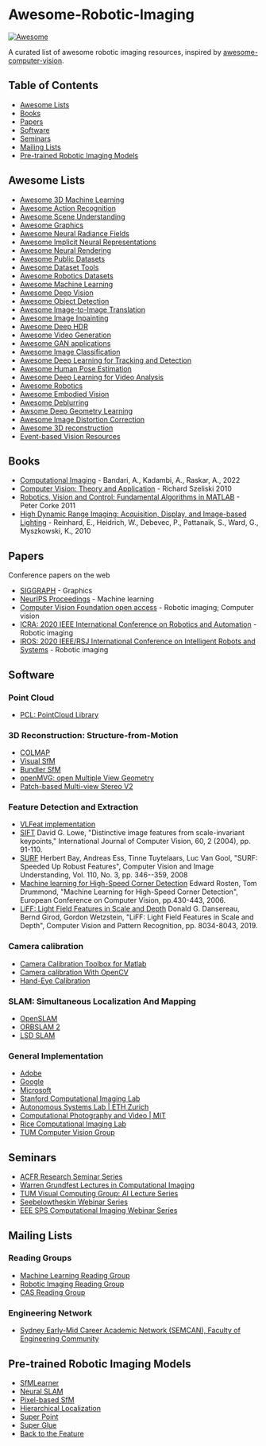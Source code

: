 # Awesome-Robotic-Imaging
[![Awesome](https://awesome.re/badge.svg)](https://awesome.re)


A curated list of awesome robotic imaging resources, inspired by [awesome-computer-vision](https://github.com/jbhuang0604/awesome-computer-vision). 

## Table of Contents
* [Awesome Lists](https://github.com/avie00/Awesome-Robotic-Imaging/#Awesome_Lists)
* [Books](https://github.com/avie00/Awesome-Robotic-Imaging/#Books)
* [Papers](https://github.com/avie00/Awesome-Robotic-Imaging/#Papers)
* [Software](https://github.com/avie00/Awesome-Robotic-Imaging/#Software)
* [Seminars](https://github.com/avie00/Awesome-Robotic-Imaging/#Seminars)
* [Mailing Lists](https://github.com/avie00/Awesome-Robotic-Imaging/#Mailing_Lists)
* [Pre-trained Robotic Imaging Models](https://github.com/avie00/Awesome-Robotic-Imaging/#Pre-trained_Robotic_Imaging_Models)

## Awesome Lists
* [Awesome 3D Machine Learning](https://github.com/timzhang642/3D-Machine-Learning)
* [Awesome Action Recognition](https://github.com/jinwchoi/awesome-action-recognition)
* [Awesome Scene Understanding](https://github.com/bertjiazheng/awesome-scene-understanding)
* [Awesome Graphics](https://github.com/ericjang/awesome-graphics)
* [Awesome Neural Radiance Fields](https://github.com/yenchenlin/awesome-NeRF)
* [Awesome Implicit Neural Representations](https://github.com/vsitzmann/awesome-implicit-representations)
* [Awesome Neural Rendering](https://github.com/weihaox/awesome-neural-rendering)
* [Awesome Public Datasets](https://github.com/awesomedata/awesome-public-datasets)
* [Awesome Dataset Tools](https://github.com/jsbroks/awesome-dataset-tools)
* [Awesome Robotics Datasets](https://github.com/sunglok/awesome-robotics-datasets)
* [Awesome Machine Learning](https://github.com/josephmisiti/awesome-machine-learning)
* [Awesome Deep Vision](https://github.com/kjw0612/awesome-deep-vision)
* [Awesome Object Detection](https://github.com/amusi/awesome-object-detection)
* [Awesome Image-to-Image Translation](https://github.com/weihaox/awesome-image-translation)
* [Awesome Image Inpainting](https://github.com/1900zyh/Awesome-Image-Inpainting)
* [Awesome Deep HDR](https://github.com/vinthony/awesome-deep-hdr)
* [Awesome Video Generation](https://github.com/matthewvowels1/Awesome-Video-Generation)
* [Awesome GAN applications](https://github.com/nashory/gans-awesome-applications)
* [Awesome Image Classification](https://github.com/weiaicunzai/awesome-image-classification)
* [Awesome Deep Learning for Tracking and Detection](https://github.com/abhineet123/Deep-Learning-for-Tracking-and-Detection)
* [Awesome Human Pose Estimation](https://github.com/wangzheallen/awesome-human-pose-estimation)
* [Awesome Deep Learning for Video Analysis](https://github.com/HuaizhengZhang/Awsome-Deep-Learning-for-Video-Analysis)
* [Awesome Robotics](https://github.com/kiloreux/awesome-robotics)
* [Awesome Embodied Vision](https://github.com/ChanganVR/awesome-embodied-vision)
* [Awesome Deblurring](https://github.com/subeeshvasu/Awesome-Deblurring)
* [Awsome Deep Geometry Learning](https://github.com/subeeshvasu/Awsome_Deep_Geometry_Learning)
* [Awesome Image Distortion Correction](https://github.com/subeeshvasu/Awesome-Image-Distortion-Correction)
* [Awesome 3D reconstruction](https://github.com/openMVG/awesome_3DReconstruction_list)
* [Event-based Vision Resources](https://github.com/uzh-rpg/event-based_vision_resources)

## Books
* [Computational Imaging](https://imagingtext.github.io/cibook.pdf) - Bandari, A., Kadambi, A., Raskar, A., 2022
* [Computer Vision: Theory and Application](http://szeliski.org/Book/) - Richard Szeliski 2010 
* [Robotics, Vision and Control: Fundamental Algorithms in MATLAB](https://link.springer.com/book/10.1007/978-3-642-20144-8) - Peter Corke 2011
* [High Dynamic Range Imaging: Acquisition, Display, and Image-based Lighting](https://www.amazon.com/High-Dynamic-Range-Imaging-Second/dp/012374914X) - Reinhard, E., Heidrich, W., Debevec, P., Pattanaik, S., Ward, G., Myszkowski, K., 2010

## Papers
Conference papers on the web
* [SIGGRAPH](https://dl.acm.org/) - Graphics
* [NeurIPS Proceedings](https://proceedings.neurips.cc//) - Machine learning
* [Computer Vision Foundation open access](https://openaccess.thecvf.com/menu) - Robotic imaging; Computer vision
* [ICRA: 2020 IEEE International Conference on Robotics and Automation](https://github.com/PaoPaoRobot/ICRA2020-paper-list) - Robotic imaging
* [IROS: 2020 IEEE/RSJ International Conference on Intelligent Robots and Systems](https://github.com/PaoPaoRobot/IROS2020-paper-list) - Robotic imaging

## Software
### Point Cloud
* [PCL: PointCloud Library](https://pointclouds.org/)

### 3D Reconstruction: Structure-from-Motion
* [COLMAP](https://colmap.github.io/)
* [Visual SfM](http://ccwu.me/vsfm/)
* [Bundler SfM](https://www.cs.cornell.edu/~snavely/bundler/)
* [openMVG: open Multiple View Geometry](http://imagine.enpc.fr/~moulonp/openMVG/)
* [Patch-based Multi-view Stereo V2](https://www.di.ens.fr/pmvs/)

### Feature Detection and Extraction
* [VLFeat implementation](https://www.vlfeat.org/) 
* [SIFT](https://www.cs.ubc.ca/~lowe/keypoints/) David G. Lowe, "Distinctive image features from scale-invariant keypoints," International Journal of Computer Vision, 60, 2 (2004), pp. 91-110.
* [SURF](https://people.ee.ethz.ch/~surf/) Herbert Bay, Andreas Ess, Tinne Tuytelaars, Luc Van Gool, "SURF: Speeded Up Robust Features", Computer Vision and Image Understanding, Vol. 110, No. 3, pp. 346--359, 2008
* [Machine learning for High-Speed Corner Detection](https://www.edwardrosten.com/work/rosten_2006_machine.pdf) Edward Rosten, Tom Drummond, "Machine Learning for High-Speed Corner Detection", European Conference on Computer Vision, pp.430-443, 2006.
* [LiFF: Light Field Features in Scale and Depth](https://github.com/doda42/LiFF) Donald G. Dansereau, Bernd Girod, Gordon Wetzstein, "LiFF: Light Field Features in Scale and Depth", Computer Vision and Pattern Recognition, pp. 8034-8043, 2019.

### Camera calibration
* [Camera Calibration Toolbox for Matlab](http://www.vision.caltech.edu/bouguetj/calib_doc/)
* [Camera calibration With OpenCV](https://docs.opencv.org/master/dc/dbb/tutorial_py_calibration.html)
* [Hand-Eye Calibration](https://github.com/ZacharyTaylor/Camera-to-Arm-Calibration)

### SLAM: Simultaneous Localization And Mapping
* [OpenSLAM](https://openslam-org.github.io/)
* [ORBSLAM 2](https://github.com/raulmur/ORB_SLAM2)
* [LSD SLAM](https://github.com/tum-vision/lsd_slam)

### General Implementation
* [Adobe](https://github.com/adobe)
* [Google](https://github.com/google)
* [Microsoft](https://github.com/microsoft)
* [Stanford Computational Imaging Lab](https://github.com/computational-imaging)
* [Autonomous Systems Lab | ETH Zurich](https://github.com/ethz-asl)
* [Computational Photography and Video | MIT](https://projects.csail.mit.edu/photo/)
* [Rice Computational Imaging Lab](https://computationalimaging.rice.edu/code/)
* [TUM Computer Vision Group](https://github.com/tum-vision)

## Seminars
* [ACFR Research Seminar Series](https://confluence.acfr.usyd.edu.au/display/ACFR/ACFR+Research+Seminar+Series)
* [Warren Grundfest Lectures in Computational Imaging](https://visual.ee.ucla.edu/web_series/)
* [TUM Visual Computing Group: AI Lecture Series](https://niessner.github.io/TUM-AI-Lecture-Series/?fbclid=IwAR3qxbYd4ixlTqFzSPqUGXpJY9HnMjZaePsxt5e9cjKyc6sXQoiE6O4l7DE)
* [Seebelowtheskin Webinar Series](https://www.seebelowtheskin.org/webinars/?fbclid=IwAR3W-1DEcj9fsFLvNLx7z4XLhirhopqblno1YA-tx7QRmRWXqi-zqD5-cMc)
* [EEE SPS Computational Imaging Webinar Series](https://sites.google.com/view/sps-space)

## Mailing Lists

### Reading Groups
* [Machine Learning Reading Group](https://mailman.sydney.edu.au/mailman/listinfo/machinelearning)
* [Robotic Imaging Reading Group](https://lists.acfr.usyd.edu.au/mailman/listinfo/imgrg)
* [CAS Reading Group](http://listserv.uts.edu.au/mailman/listinfo/cas-perception)

### Engineering Network
* [Sydney Early-Mid Career Academic Network (SEMCAN), Faculty of Engineering Community](https://mailman.sydney.edu.au/mailman/listinfo/emcr.feng)

## Pre-trained Robotic Imaging Models
* [SfMLearner](https://github.com/tinghuiz/SfMLearner)
* [Neural SLAM](https://github.com/devendrachaplot/Neural-SLAM)
* [Pixel-based SfM](https://github.com/cvg/pixel-perfect-sfm)
* [Hierarchical Localization](https://github.com/cvg/Hierarchical-Localization)
* [Super Point](https://github.com/rpautrat/SuperPoint)
* [Super Glue](https://github.com/magicleap/SuperGluePretrainedNetwork)
* [Back to the Feature](https://github.com/cvg/pixloc)
